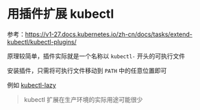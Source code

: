 # 用插件扩展 kubectl

参考：https://v1-27.docs.kubernetes.io/zh-cn/docs/tasks/extend-kubectl/kubectl-plugins/

原理较简单，插件实际就是一个名称以 `kubectl-` 开头的可执行文件

安装插件，只需将可执行文件移动到 `PATH` 中的任意位置即可

例如 [kubectl-lazy](https://github.com/togettoyou/kubectl-lazy)

> kubectl 扩展在生产环境的实际用途可能很少
